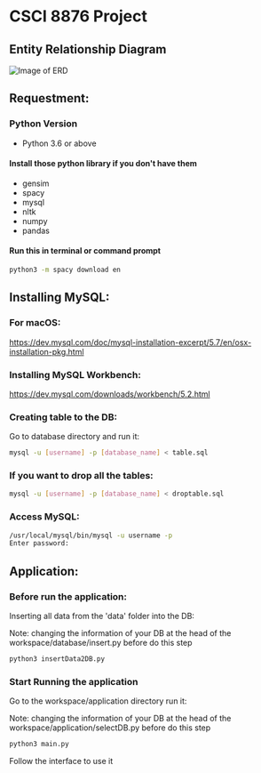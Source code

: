 # CSCI 8876 Project
## Entity Relationship Diagram
![Image of ERD](https://github.com/kcheng18/CSCI8876/ERD.jpeg)

## Requestment:

### Python Version
* Python 3.6 or above

#### Install those python library if you don't have them

* gensim
* spacy
* mysql
* nltk
* numpy
* pandas

#### Run this in terminal or command prompt
```bash
python3 -m spacy download en
```

## Installing MySQL:
### For macOS: 
https://dev.mysql.com/doc/mysql-installation-excerpt/5.7/en/osx-installation-pkg.html

### Installing MySQL Workbench:
https://dev.mysql.com/downloads/workbench/5.2.html

### Creating table to the DB:
Go to database directory and run it:
```bash
mysql -u [username] -p [database_name] < table.sql
```

### If you want to drop all the tables:
```bash
mysql -u [username] -p [database_name] < droptable.sql
```

### Access MySQL:
```bash
/usr/local/mysql/bin/mysql -u username -p
Enter password:
```

## Application:

### Before run the application:
Inserting all data from the 'data' folder into the DB:

Note: changing the information of your DB at the head of the workspace/database/insert.py before do this step

```bash
python3 insertData2DB.py
```

### Start Running the application
Go to the workspace/application directory run it:

Note: changing the information of your DB at the head of the workspace/application/selectDB.py before do this step

```bash
python3 main.py
```
Follow the interface to use it